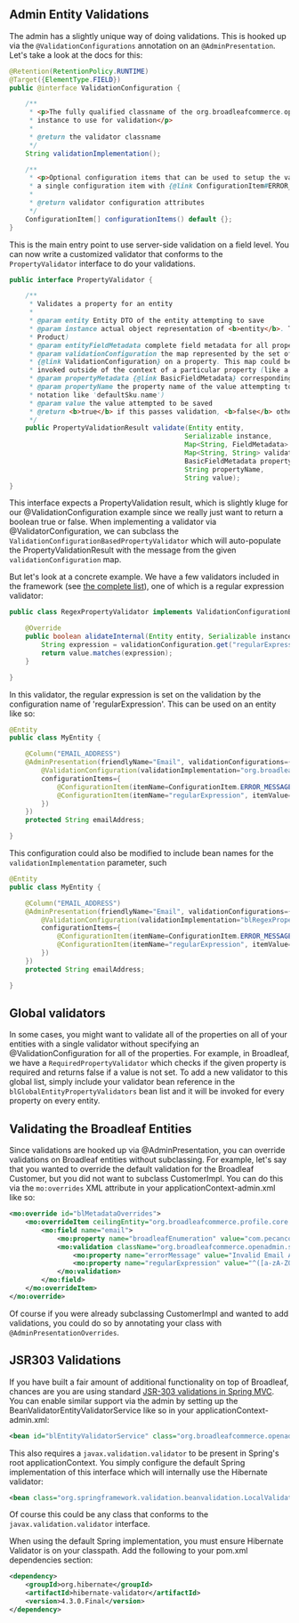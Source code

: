 ## Admin Entity Validations

The admin has a slightly unique way of doing validations. This is hooked up via the `@ValidationConfigurations` annotation on an `@AdminPresentation`.  Let's take a look at the docs for this:

```java
@Retention(RetentionPolicy.RUNTIME)
@Target({ElementType.FIELD})
public @interface ValidationConfiguration {

    /**
     * <p>The fully qualified classname of the org.broadleafcommerce.openadmin.server.service.persistence.validation.PropertyValidator
     * instance to use for validation</p>
     *
     * @return the validator classname
     */
    String validationImplementation();

    /**
     * <p>Optional configuration items that can be used to setup the validator</p>. Most validators should have at least
     * a single configuration item with {@link ConfigurationItem#ERROR_MESSAGE}.
     *
     * @return validator configuration attributes
     */
    ConfigurationItem[] configurationItems() default {};
}
```

This is the main entry point to use server-side validation on a field level. You can now write a customized validator that conforms to the `PropertyValidator` interface to do your validations.

```java
public interface PropertyValidator {

    /**
     * Validates a property for an entity
     *
     * @param entity Entity DTO of the entity attempting to save
     * @param instance actual object representation of <b>entity</b>. This can be cast to entity interfaces (like Sku or
     * Product)
     * @param entityFieldMetadata complete field metadata for all properties in <b>entity</b>
     * @param validationConfiguration the map represented by the set of {@link ConfigurationItem} for a
     * {@link ValidationConfiguration} on a property. This map could be null if this {@link PropertyValidator} is being
     * invoked outside of the context of a particular property (like a global validator)
     * @param propertyMetadata {@link BasicFieldMetadata} corresponding to the property that is being valid
     * @param propertyName the property name of the value attempting to be saved (could be a sub-entity obtained via dot
     * notation like 'defaultSku.name')
     * @param value the value attempted to be saved
     * @return <b>true</b> if this passes validation, <b>false</b> otherwise.
     */
    public PropertyValidationResult validate(Entity entity,
                                            Serializable instance,
                                            Map<String, FieldMetadata> entityFieldMetadata,
                                            Map<String, String> validationConfiguration,
                                            BasicFieldMetadata propertyMetadata,
                                            String propertyName,
                                            String value);
}
```

This interface expects a PropertyValidation result, which is slightly kluge for our @ValidationConfiguration example since we really just want to return a boolean true or false. When implementing a validator via @ValidatorConfiguration, we can subclass the `ValidationConfigurationBasedPropertyValidator` which will auto-populate the PropertyValidationResult with the message from the given `validationConfiguration` map.

But let's look at a concrete example. We have a few validators included in the framework (see [the complete list](http://javadoc.broadleafcommerce.org/current/open-admin-platform/org/broadleafcommerce/openadmin/server/service/persistence/validation)), one of which is a regular expression validator:

```java
public class RegexPropertyValidator implements ValidationConfigurationBasedPropertyValidator {

    @Override
    public boolean alidateInternal(Entity entity, Serializable instance, Map<String, FieldMetadata> entityFieldMetadata, Map<String, String> validationConfiguration, BasicFieldMetadata propertyMetadata, String propertyName, String value) {
        String expression = validationConfiguration.get("regularExpression");
        return value.matches(expression);
    }

}
```

In this validator, the regular expression is set on the validation by the configuration name of 'regularExpression'.  This can be used on an entity like so:

```java
@Entity
public class MyEntity {

	@Column("EMAIL_ADDRESS")
	@AdminPresentation(friendlyName="Email", validationConfigurations={
		@ValidationConfiguration(validationImplementation="org.broadleafcommerce.openadmin.server.service.persistence.validation.RegexPropertyValidator",
		configurationItems={
			@ConfigurationItem(itemName=ConfigurationItem.ERROR_MESSAGE, itemValue="Invalid Email Address"),
			@ConfigurationItem(itemName="regularExpression", itemValue="^([a-zA-Z0-9_.\\-+])+@(([a-zA-Z0-9\\-])+\\.)+[a-zA-Z0-9]{2,4}$")
		})
	})
	protected String emailAddress;

}
```

This configuration could also be modified to include bean names for the `validationImplementation` parameter, such

```java
@Entity
public class MyEntity {

	@Column("EMAIL_ADDRESS")
	@AdminPresentation(friendlyName="Email", validationConfigurations={
		@ValidationConfiguration(validationImplementation="blRegexPropertyValidator",
		configurationItems={
			@ConfigurationItem(itemName=ConfigurationItem.ERROR_MESSAGE, itemValue="Invalid Email Address"),
			@ConfigurationItem(itemName="regularExpression", itemValue="^([a-zA-Z0-9_.\\-+])+@(([a-zA-Z0-9\\-])+\\.)+[a-zA-Z0-9]{2,4}$")
		})
	})
	protected String emailAddress;

}
```

## Global validators
In some cases, you might want to validate all of the properties on all of your entities with a single validator without specifying an @ValidationConfiguration for all of the properties. For example, in Broadleaf, we have a `RequiredPropertyValidator` which checks if the given property is required and returns false if a value is not set. To add a new validator to this global list, simply include your validator bean reference in the `blGlobalEntityPropertyValidators` bean list and it will be invoked for every property on every entity.

## Validating the Broadleaf Entities

Since validations are hooked up via @AdminPresentation, you can override validations on Broadleaf entities without subclassing. For example, let's say that you wanted to override the default validation for the Broadleaf Customer, but you did not want to subclass CustomerImpl.  You can do this via the `mo:overrides` XML attribute in your applicationContext-admin.xml like so:

```xml
<mo:override id="blMetadataOverrides">
    <mo:overrideItem ceilingEntity="org.broadleafcommerce.profile.core.domain.Customer">
        <mo:field name="email">
            <mo:property name="broadleafEnumeration" value="com.pecancompany.core.order.type.PecanCompanyOrderStatus" />
            <mo:validation className="org.broadleafcommerce.openadmin.server.service.persistence.validation.RegexPropertyValidator">
                <mo:property name="errorMessage" value="Invalid Email Address"/>
                <mo:property name="regularExpression" value="^([a-zA-Z0-9_.\\-+])+@(([a-zA-Z0-9\\-])+\\.)+[a-zA-Z0-9]{2,4}$" />
            </mo:validation>
        </mo:field>
    </mo:overrideItem>
</mo:override>
```

Of course if you were already subclassing CustomerImpl and wanted to add validations, you could do so by annotating your class with `@AdminPresentationOverrides`.

## JSR303 Validations

If you have built a fair amount of additional functionality on top of Broadleaf, chances are you are using standard [JSR-303 validations in Spring MVC](http://docs.spring.io/spring/docs/4.1.6.RELEASE/spring-framework-reference/html/validation.html#validation-beanvalidation). You can enable similar support via the admin by setting up the BeanValidatorEntityValidatorService like so in your applicationContext-admin.xml:

```xml
<bean id="blEntityValidatorService" class="org.broadleafcommerce.openadmin.server.service.persistence.validation.BeanValidationEntityValidatorServiceImpl" />
```

This also requires a `javax.validation.validator` to be present in Spring's root applicationContext. You simply configure the default Spring implementation of this interface which will internally use the Hibernate validator:

```xml
<bean class="org.springframework.validation.beanvalidation.LocalValidatorFactoryBean" />
```

Of course this could be any class that conforms to the `javax.validation.validator` interface.

When using the default Spring implementation, you must ensure Hibernate Validator is on your classpath. Add the following to your pom.xml dependencies section:

```xml
<dependency>
    <groupId>org.hibernate</groupId>
    <artifactId>hibernate-validator</artifactId>
    <version>4.3.0.Final</version>
</dependency>
```
